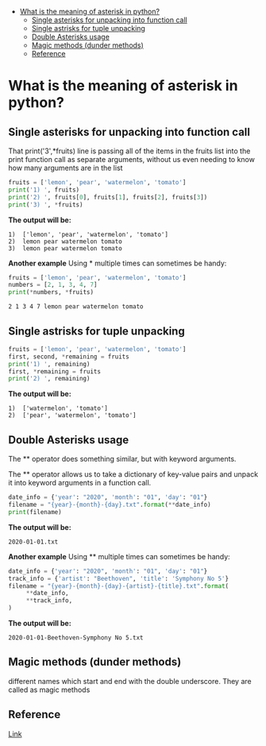 <!--ts-->
   * [What is the meaning of asterisk in python?](#what-is-the-meaning-of-asterisk-in-python)
      * [Single asterisks for unpacking into function call](#single-asterisks-for-unpacking-into-function-call)
      * [Single astrisks for tuple unpacking](#single-astrisks-for-tuple-unpacking)
      * [Double Asterisks usage](#double-asterisks-usage)
      * [Magic methods (dunder methods)](#magic-methods-dunder-methods)
      * [Reference](#reference)

<!-- Added by: gil_diy, at: Fri 04 Mar 2022 15:05:44 IST -->

<!--te-->

# What is the meaning of asterisk in python?

## Single asterisks for unpacking into function call

That print('3',*fruits) line is passing all of the items in the fruits list into the print function call as separate arguments, without us even needing to know how many arguments are in the list



```python
fruits = ['lemon', 'pear', 'watermelon', 'tomato']
print('1) ', fruits)
print('2) ', fruits[0], fruits[1], fruits[2], fruits[3])
print('3) ', *fruits)
```
**The output will be:**

```
1)  ['lemon', 'pear', 'watermelon', 'tomato']
2)  lemon pear watermelon tomato
3)  lemon pear watermelon tomato
```

**Another example**
Using * multiple times can sometimes be handy:

```python
fruits = ['lemon', 'pear', 'watermelon', 'tomato']
numbers = [2, 1, 3, 4, 7]
print(*numbers, *fruits)
```

```
2 1 3 4 7 lemon pear watermelon tomato
```

## Single astrisks for tuple unpacking

```python
fruits = ['lemon', 'pear', 'watermelon', 'tomato']
first, second, *remaining = fruits
print('1) ', remaining)
first, *remaining = fruits
print('2) ', remaining)
```

**The output will be:**

```
1)  ['watermelon', 'tomato']
2)  ['pear', 'watermelon', 'tomato']
```

## Double Asterisks usage

The ** operator does something similar, but with keyword arguments. 

The ** operator allows us to take a dictionary of key-value pairs and unpack it into keyword arguments in a function call.

```python
date_info = {'year': "2020", 'month': "01", 'day': "01"}
filename = "{year}-{month}-{day}.txt".format(**date_info)
print(filename)
```

**The output will be:**

```
2020-01-01.txt
```



**Another example**
Using ** multiple times can sometimes be handy:

```python
date_info = {'year': "2020", 'month': "01", 'day': "01"}
track_info = {'artist': "Beethoven", 'title': 'Symphony No 5'}
filename = "{year}-{month}-{day}-{artist}-{title}.txt".format(
     **date_info,
     **track_info,
)
```

**The output will be:**

```
2020-01-01-Beethoven-Symphony No 5.txt
```

## 

## Magic methods (dunder methods)

different names which start and end with the double underscore. They are called as magic methods




## Reference
[Link](https://treyhunner.com/2018/10/asterisks-in-python-what-they-are-and-how-to-use-them/)